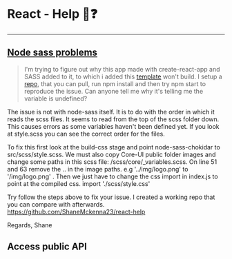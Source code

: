 # React - Help :speech_balloon::question:
---

## [Node sass problems](https://www.reddit.com/r/reactjs/comments/7mpcoo/can_anyone_tell_me_why_this_app_is_not_building/)

>I'm trying to figure out why this app made with create-react-app and SASS added to it, to which i added this [template](https://github.com/mrholek/CoreUI-React) won't build.
>I setup a [repo](https://github.com/borisyordanov/node-sass-bug), that you can pull, run npm install and then try npm start to reproduce the issue. Can anyone tell me why it's telling me the variable is undefined?

The issue is not with node-sass itself. It is to do with the order in which it reads the scss files. It seems to read from the top of the scss folder down. This causes errors as some variables haven't been defined yet. If you look at style.scss you can see the correct order for the files.

To fix this first look at the build-css stage and point node-sass-chokidar to src/scss/style.scss. We must also copy Core-UI public folder images and change some paths in this scss file: /scss/core/_variables.scss. On line 51 and 63 remove the .. in the image paths. e.g '../img/logo.png' to '/img/logo.png' . Then we just have to change the css import in index.js to point at the compiled css. import './scss/style.css'

Try follow the steps above to fix your issue. I created a working repo that you can compare with afterwards. https://github.com/ShaneMckenna23/react-help

Regards, Shane

## Access public API
